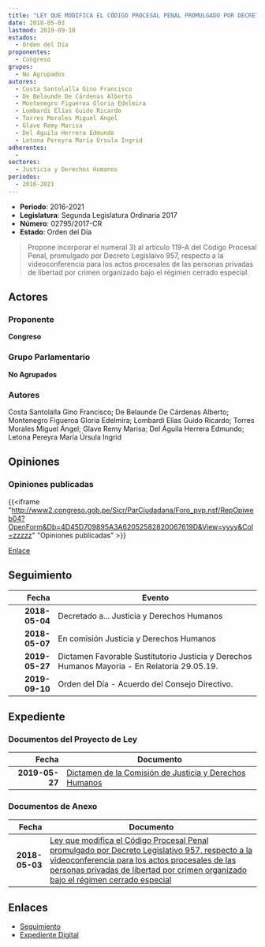 ```yaml
---
title: "LEY QUE MODIFICA EL CÓDIGO PROCESAL PENAL PROMULGADO POR DECRETO LEGISLATIVO 957, RESPECTO A LA VIDEO CONFERENCIA PARA LOS ACTOS PROCESALES DE LAS PERSONAS PRIVADAS DE LIBERTAD POR CRIMEN ORGANIZADO BAJO EL RÉGIMEN CERRADO ESPECIAL"
date: 2018-05-03
lastmod: 2019-09-10
estados: 
  - Orden del Día
proponentes: 
  - Congreso
grupos: 
  - No Agrupados
autores: 
  - Costa Santolalla Gino Francisco
  - De Belaunde De Cárdenas Alberto
  - Montenegro Figueroa Gloria Edelmira
  - Lombardi Elías Guido Ricardo
  - Torres Morales Miguel Ángel
  - Glave Remy Marisa
  - Del Águila Herrera Edmundo
  - Letona Pereyra María Úrsula Ingrid
adherentes: 
  - 
sectores: 
  - Justicia y Derechos Humanos
periodos: 
  - 2016-2021
---
```


- **Periodo**: 2016-2021
- **Legislatura**: Segunda Legislatura Ordinaria 2017
- **Número**: 02795/2017-CR
- **Estado**: Orden del Día

> Propone incorporar el numeral 3) al artículo 119-A del Código Procesal Penal, promulgado por Decreto Legislaivo 957, respecto a la videoconferencia para los actos procesales de las personas privadas de libertad por crimen organizado bajo el régimen cerrado especial.


## Actores

### Proponente

**Congreso**

### Grupo Parlamentario

**No Agrupados**

### Autores

Costa Santolalla Gino Francisco; De Belaunde De Cárdenas Alberto; Montenegro Figueroa Gloria Edelmira; Lombardi Elías Guido Ricardo; Torres Morales Miguel Ángel; Glave Remy Marisa; Del Águila Herrera Edmundo; Letona Pereyra María Úrsula Ingrid


## Opiniones

### Opiniones publicadas

{{<iframe "http://www2.congreso.gob.pe/Sicr/ParCiudadana/Foro_pvp.nsf/RepOpiweb04?OpenForm&Db=4D45D709895A3A62052582820067619D&View=yyyy&Col=zzzzz" "Opiniones publicadas" >}}

[Enlace](http://www2.congreso.gob.pe/Sicr/ParCiudadana/Foro_pvp.nsf/RepOpiweb04?OpenForm&Db=4D45D709895A3A62052582820067619D&View=yyyy&Col=zzzzz)

## Seguimiento

| Fecha | Evento |
|------:|--------|
| **2018-05-04** | Decretado a... Justicia y Derechos Humanos|
| **2018-05-07** | En comisión Justicia y Derechos Humanos|
| **2019-05-27** | Dictamen Favorable Sustitutorio Justicia y Derechos Humanos Mayoria - En Relatoría 29.05.19.|
| **2019-09-10** | Orden del Día - Acuerdo del Consejo Directivo.|


## Expediente


### Documentos del Proyecto de Ley

| Fecha | Documento |
|------:|--------|
| **2019-05-27** | [Dictamen de la Comisión de Justicia y Derechos Humanos](http://www.leyes.congreso.gob.pe/Documentos/2016_2021/Dictamenes/Proyectos_de_Ley/02795DC15MAY20190527.pdf) |

### Documentos de Anexo

| Fecha | Documento |
|------:|--------|
| **2018-05-03** | [Ley que modifica el Código Procesal Penal promulgado por Decreto Legislativo 957, respecto a la videoconferencia para los actos procesales de las personas privadas de libertad por crimen organizado bajo el régimen cerrado especial](http://www.leyes.congreso.gob.pe/Documentos/2016_2021/Proyectos_de_Ley_y_de_Resoluciones_Legislativas/PL0279520180503.pdf) |

## Enlaces 

- [Seguimiento](http://www2.congreso.gob.pe/Sicr/TraDocEstProc/CLProLey2016.nsf/f7fff46988ca05b1052578e100829cc7/62a617e3e43ab61d05258282007acd8b?OpenDocument)
- [Expediente Digital](http://www2.congreso.gob.pe/Sicr/TraDocEstProc/CLProLey2016.nsf/f7fff46988ca05b1052578e100829cc7/62a617e3e43ab61d05258282007acd8b?OpenDocument&Click=05257FB7005EB655.eb71d0cf91d8294e05256cdf006b5706/$Body/0.1C6C)
